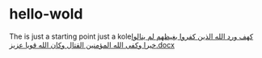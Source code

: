 # hello-wold
The is just a starting point
just a kole[كهف ورد الله الذين كفروا بغيظهم لم ينالوا خيرا وكفى الله المؤمنين القتال وكان الله قويا عزيز.docx](https://github.com/mushmatech/hello-wold/files/7320941/default.docx)
